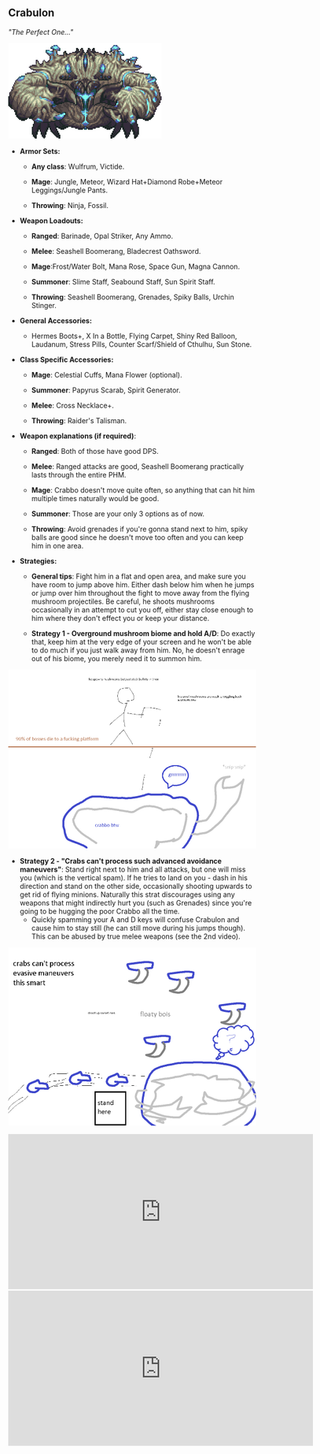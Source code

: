 ## Crabulon

*"The Perfect One..."*

![image alt text](../public/BMbpD6rCZ1qoniF20u7H2A_img_7.png)

* **Armor Sets:**

    * **Any class**: Wulfrum, Victide.

    * **Mage**: Jungle, Meteor, Wizard Hat+Diamond Robe+Meteor Leggings/Jungle Pants.

    * **Throwing**: Ninja, Fossil.

* **Weapon Loadouts:**

    * **Ranged**: Barinade, Opal Striker, Any Ammo.

    * **Melee**: Seashell Boomerang, Bladecrest Oathsword.

    * **Mage**:Frost/Water Bolt, Mana Rose, Space Gun, Magna Cannon.

    * **Summoner**: Slime Staff, Seabound Staff, Sun Spirit Staff.

    * **Throwing**: Seashell Boomerang, Grenades, Spiky Balls, Urchin Stinger.

* **General Accessories:**

    * Hermes Boots+, X In a Bottle, Flying Carpet, Shiny Red Balloon, Laudanum, Stress Pills, Counter Scarf/Shield of Cthulhu, Sun Stone.

* **Class Specific Accessories:**

    * **Mage**: Celestial Cuffs, Mana Flower (optional).

    * **Summoner**: Papyrus Scarab, Spirit Generator.

    * **Melee**: Cross Necklace+.

    * **Throwing**: Raider's Talisman.

* **Weapon explanations (if required)**:

    * **Ranged**: Both of those have good DPS.

    * **Melee**: Ranged attacks are good, Seashell Boomerang practically lasts through the entire PHM.

    * **Mage**: Crabbo doesn't move quite often, so anything that can hit him multiple times naturally would be good.

    * **Summoner**: Those are your only 3 options as of now.

    * **Throwing**: Avoid grenades if you're gonna stand next to him, spiky balls are good since he doesn't move too often and you can keep him in one area.

* **Strategies:**

   * **General tips**: Fight him in a flat and open area, and make sure you have room to jump above him. Either dash below him when he jumps or jump over him throughout the fight to move away from the flying mushroom projectiles. Be careful, he shoots mushrooms occasionally in an attempt to cut you off, either stay close enough to him where they don't effect you or keep your distance.

   * **Strategy 1 - Overground mushroom biome and hold A/D**: Do exactly that, keep him at the very edge of your screen and he won't be able to do much if you just walk away from him. No, he doesn't enrage out of his biome, you merely need it to summon him.

![image alt text](../public/BMbpD6rCZ1qoniF20u7H2A_img_8.png)

   * __Strategy 2 - "Crabs can't process such advanced avoidance maneuvers"__: Stand right next to him and all attacks, but one will miss you (which is the vertical spam). If he tries to land on you - dash in his direction and stand on the other side, occasionally shooting upwards to get rid of flying minions. Naturally this strat discourages using any weapons that might indirectly hurt you (such as Grenades) since you're going to be hugging the poor Crabbo all the time.
      * Quickly spamming your A and D keys will confuse Crabulon and cause him to stay still (he can still move during his jumps though). This can be abused by true melee weapons (see the 2nd video). 

![image alt text](../public/BMbpD6rCZ1qoniF20u7H2A_img_9.png)

<div align="center"><iframe width="620" height="315" src="https://www.youtube.com/embed/tO3vwPg3OPE" frameborder="0" allowfullscreen></iframe></div>

<div align="center"><iframe width="620" height="315" src="https://www.youtube.com/embed/jCU0BEIpKrc" frameborder="0" allowfullscreen></iframe></div>
